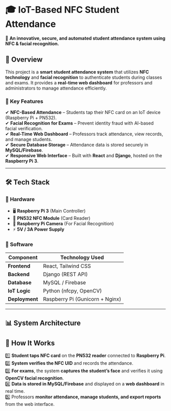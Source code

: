 # 🎓 IoT-Based NFC Student Attendance  

🚀 **An innovative, secure, and automated student attendance system using NFC & facial recognition.**  

## 📖 Overview  
This project is a **smart student attendance system** that utilizes **NFC technology** and **facial recognition** to authenticate students during classes and exams. It provides a **real-time web dashboard** for professors and administrators to manage attendance efficiently.  

### 🔹 **Key Features**  
✔ **NFC-Based Attendance** – Students tap their NFC card on an IoT device (Raspberry Pi + PN532).  
✔ **Facial Recognition for Exams** – Prevent identity fraud with AI-based facial verification.  
✔ **Real-Time Web Dashboard** – Professors track attendance, view records, and manage students.  
✔ **Secure Database Storage** – Attendance data is stored securely in **MySQL/Firebase**.  
✔ **Responsive Web Interface** – Built with **React** and **Django**, hosted on the **Raspberry Pi 3**.  

---

## 🛠️ **Tech Stack**  
### 🔹 **Hardware**  
- 🖥️ **Raspberry Pi 3** (Main Controller)  
- 📡 **PN532 NFC Module** (Card Reader)  
- 🎥 **Raspberry Pi Camera** (For Facial Recognition)  
- ⚡ **5V / 3A Power Supply**  

### 🔹 **Software**  
| Component      | Technology Used  |
|---------------|-----------------|
| **Frontend**  | React, Tailwind CSS |
| **Backend**   | Django (REST API) |
| **Database**  | MySQL / Firebase |
| **IoT Logic** | Python (nfcpy, OpenCV) |
| **Deployment**| Raspberry Pi (Gunicorn + Nginx) |

---

## 📊 **System Architecture**  
## 🚀 **How It Works**  
1️⃣ **Student taps NFC card** on the **PN532 reader** connected to **Raspberry Pi**.  
2️⃣ **System verifies the NFC UID** and records the attendance.  
3️⃣ **For exams**, the system **captures the student’s face** and verifies it using **OpenCV facial recognition**.  
4️⃣ **Data is stored in MySQL/Firebase** and displayed on a **web dashboard** in real time.  
5️⃣ Professors **monitor attendance, manage students, and export reports** from the web interface.  

